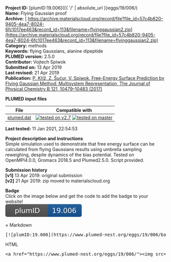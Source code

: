 **Project ID:** [plumID:19.006]({{ '/' | absolute_url }}eggs/19/006/)  
**Name:**  Flying Gaussian proof  
**Archive:** [ https://archive.materialscloud.org/record/file?file_id=57c4b820-9405-4ea7-8024-6fc1017ee463&record_id=113&filename=flyinggaussian2.zip](https://archive.materialscloud.org/record/file?file_id=57c4b820-9405-4ea7-8024-6fc1017ee463&record_id=113&filename=flyinggaussian2.zip)  
**Category:**  methods  
**Keywords:**  flying Gaussians, alanine dipeptide  
**PLUMED version:**  2.5.0  
**Contributor:**  Vojtech Spiwok  
**Submitted on:** 13 Apr 2019  
**Last revised:** 21 Apr 2019  
**Publication:** [P. Kříž, Z. Šućur, V. Spiwok, Free-Energy Surface Prediction by Flying Gaussian Method: Multisystem Representation, The Journal of Physical Chemistry B 121, 10479–10483 (2017)](http://dx.doi.org/10.1021/acs.jpcb.7b09337)  
  
**PLUMED input files**  
  
| File     | Compatible with |  
|:--------:|:--------:|  
| [plumed.dat](./data/plumed.dat.md) |  [![tested on v2.7](https://img.shields.io/badge/v2.7-passing-green.svg)](data/plumed.dat.plumed.stderr) [![tested on master](https://img.shields.io/badge/master-passing-green.svg)](data/plumed.dat.plumed_master.stderr) |  
  
**Last tested:**  11 Jan 2021, 22:54:53
  
**Project description and instructions**  
Simple simulation used to demonstrate that free energy surface can be calculated from flying Gaussians results using umbrella sampling reweighing, despite dynamics of the bias potential. Tested on OpenMPI4.0.0, Gromacs 2018.5 and Plumed2.5.0. Script provided.

  
**Submission history**  
**[v1]** 13 Apr 2019: original submission  
**[v2]** 21 Apr 2019: zip moved to materialscloud.org  
  
**Badge**  
Click on the image below and get the code to add the badge to your website!  
<img src="./badge.svg" alt="plumeDnest:19.006" id="myBtn" class="badge">
<div id="myModal" class="modal">
  <div class="modal-content">
    <span class="close">&times;</span>
    Markdown<pre>[![plumID:19.006](https://www.plumed-nest.org/eggs/19/006/badge.svg)](https://www.plumed-nest.org/eggs/19/006/)</pre>
    HTML<pre>&lt;a href="https://www.plumed-nest.org/eggs/19/006/"&gt;&lt;img src="https://www.plumed-nest.org/eggs/19/006/badge.svg" alt="plumID:19.006"&gt;&lt;/a&gt;</pre>
  </div>
</div>
